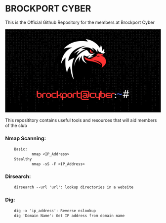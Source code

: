 # BROCKPORT CYBER
This is the Official Github Repository for the members at Brockport Cyber
<p align="center">
<img src="https://github.com/Cleck777/BROCKSEC/blob/main/Untitled%20design(1).png")
</p>
<br />  
<p></p>
This reposititory contains useful tools and resources that will aid members of the club


### Nmap Scanning:
        Basic:
                nmap <IP_Address> 
        Stealthy
                nmap -sS -F <IP_Address>


### Dirsearch:
        dirsearch --url 'url': lookup directories in a website

### Dig:
        dig -x 'ip_address': Reverse nslookup
        dig 'Domain Name': Get IP address from domain name

        



